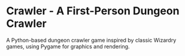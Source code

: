 # Crawler - A First-Person Dungeon Crawler

A Python-based dungeon crawler game inspired by classic Wizardry games, using Pygame for graphics and rendering.